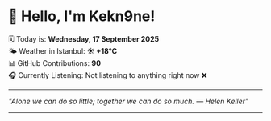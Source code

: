 # 👋 Hello, I'm Kekn9ne!

🗓️ Today is: **Wednesday, 17 September 2025**  
🌤️ Weather in Istanbul: **☀️   +18°C**  
📊 GitHub Contributions: **90**  
🎧 Currently Listening: Not listening to anything right now ❌

---

_"Alone we can do so little; together we can do so much. — *Helen Keller*"_

---

